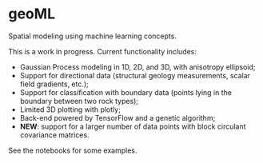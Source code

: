 # geoML
Spatial modeling using machine learning concepts.

This is a work in progress. Current functionality includes:

* Gaussian Process modeling in 1D, 2D, and 3D, with 
anisotropy ellipsoid;
* Support for directional data (structural geology
measurements, scalar field gradients, etc.);
* Support for classification with boundary data (points
lying in the boundary between two rock types);
* Limited 3D plotting with plotly;
* Back-end powered by TensorFlow and a genetic algorithm;
* **NEW**: support for a larger number of data points with
block circulant covariance matrices.

See the notebooks for some examples. 
